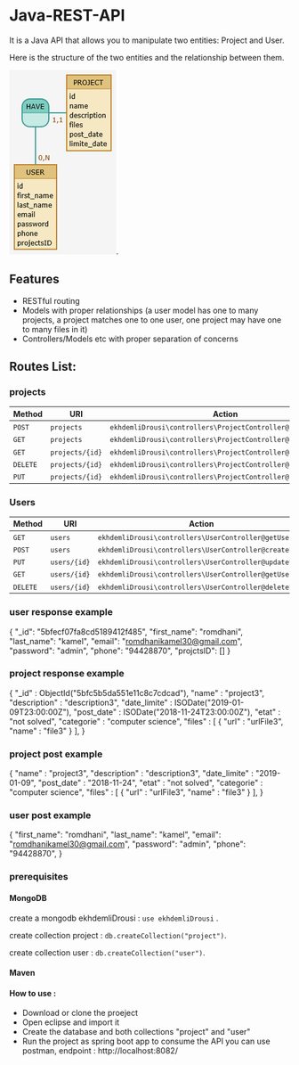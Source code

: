 # Java-REST-API
It is a Java API that allows you to manipulate two entities: Project and User.

Here is the structure of the two entities and the relationship between them.

![alt text](https://github.com/kamelromdhani/Java-REST-API/blob/master/ekhdemliDrousi/src/main/resources/entitiesAssociation.png).
## Features

- RESTful routing
- Models with proper relationships (a user model has one to many projects, a project matches one to one user, one project may have one to many files in it)
- Controllers/Models etc with proper separation of concerns

## Routes List:

### projects

| Method     | URI                               | Action                                                       |
|------------|-----------------------------------|--------------------------------------------------------------|
| `POST`     | `projects`                        |`ekhdemliDrousi\controllers\ProjectController@createProject`  |          
| `GET`      | `projects`                        | `ekhdemliDrousi\controllers\ProjectController@getProjects`   |
| `GET`      | `projects/{id}`                   | `ekhdemliDrousi\controllers\ProjectController@getProject`    |
| `DELETE`   | `projects/{id}`                   | `ekhdemliDrousi\controllers\ProjectController@deleteProject` |
| `PUT`      | `projects/{id}`                   | `ekhdemliDrousi\controllers\ProjectController@updateProject` |


### Users

| Method     | URI                               | Action                                                        |
|------------|-----------------------------------|---------------------------------------------------------------|
| `GET`      | `users`                           | `ekhdemliDrousi\controllers\UserController@getUsers`          |
| `POST`     | `users`                           | `ekhdemliDrousi\controllers\UserController@createUser`        |
| `PUT`      | `users/{id}`                      | `ekhdemliDrousi\controllers\UserController@updateUser`        |
| `GET`      | `users/{id}`                      | `ekhdemliDrousi\controllers\UserController@getUser`           |
| `DELETE`   | `users/{id}`                      | `ekhdemliDrousi\controllers\UserController@deleteUser`        |


### user response example
{
    "_id": "5bfecf07fa8cd5189412f485",
    "first_name": "romdhani",
    "last_name": "kamel",
    "email": "romdhanikamel30@gmail.com",
    "password": "admin",
    "phone": "94428870",
    "projctsID": []
}

### project response example
{
        "_id" : ObjectId("5bfc5b5da551e11c8c7cdcad"),
        "name" : "project3",
        "description" : "description3",
        "date_limite" : ISODate("2019-01-09T23:00:00Z"),
        "post_date" : ISODate("2018-11-24T23:00:00Z"),
        "etat" : "not solved",
        "categorie" : "computer science",
        "files" : [
                {
                        "url" : "urlFile3",
                        "name" : "file3"
                }
        ],
}

### project post example

{
        "name" : "project3",
        "description" : "description3",
        "date_limite" : "2019-01-09",
        "post_date" : "2018-11-24",
        "etat" : "not solved",
        "categorie" : "computer science",
        "files" : [
                {
                        "url" : "urlFile3",
                        "name" : "file3"
                }
        ],
}

### user post example

{
    "first_name": "romdhani",
    "last_name": "kamel",
    "email": "romdhanikamel30@gmail.com",
    "password": "admin",
    "phone": "94428870",
}

### prerequisites

#### MongoDB
create a mongodb ekhdemliDrousi : `use ekhdemliDrousi` .

create collection project : `db.createCollection("project")`.

create collection user : `db.createCollection("user")`.

#### Maven

#### How to use :

- Download or clone the proeject
- Open eclipse and import it
- Create the database and both collections "project" and "user"
- Run the project as spring boot app
to consume the API you can use postman, endpoint : http://localhost:8082/



